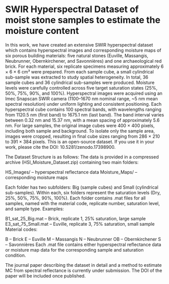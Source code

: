 # SWIR Hyperspectral Dataset of moist stone samples to estimate the moisture content 
In this work, we have created an extensive SWIR hyperspectral dataset which contains hyperspectral images and corresponding moisture maps of six porous building materials: five natural stones (Euville, Massangis, Neubrunner, Obernkirchener, and Savonnières) and one archaeological red brick. For each material, six replicate specimens measuring approximately 6 × 6 × 6 cm³ were prepared. From each sample cube, a small cylindrical sub-sample was extracted to study spatial heterogeneity. In total, 36 sample cubes and 36 cylindrical sub-samples were produced. Moisture levels were carefully controlled across five target saturation states (25%, 50%, 75%, 90%, and 100%). Hyperspectral images were acquired using an Imec Snapscan SWIR camera (1100–1670 nm nominal range, ~5 nm mean spectral resolution) under uniform lighting and consistent positioning. Each hyperspectral cube contains 100 spectral bands, with wavelengths ranging from 1120.5 nm (first band) to 1675.1 nm (last band). The band interval varies between 0.32 nm and 15.37 nm, with a mean spacing of approximately 5.6 nm. For large samples, the original image cubes were 400 × 400 pixels, including both sample and background. To isolate only the sample area, images were cropped, resulting in final cube sizes ranging from 286 × 210 to 391 × 384 pixels.
This is an open-source dataset. If you use it in your work, please cite the DOI: 10.5281/zenodo.17398900. 

The Dataset Structure is as follows:
The data is provided in a compressed archive (HSI_Moisture_Dataset.zip) containing two main folders:

HS_Images/ – hyperspectral reflectance data
Moisture_Maps/ – corresponding moisture maps

Each folder has two subfolders: Big (sample cubes) and Small (cylindrical sub-samples). Within each, six folders represent the saturation levels (Dry, 25%, 50%, 75%, 90%, 100%). Each folder contains .mat files for all samples, named with the material code, replicate number, saturation level, and sample type. Examples:

B1_sat_25_Big.mat – Brick, replicate 1, 25% saturation, large sample
E3_sat_75_Small.mat – Euville, replicate 3, 75% saturation, small sample
Material codes:

B – Brick
E – Euville
M – Massangis
N – Neubrunner
OB – Obernkirchener
S – Savonnières
Each .mat file contains either hyperspectral reflectance data or moisture map data for the corresponding sample and saturation condition.

The journal paper describing the dataset in detail and a method to estimate MC from spectral reflectance is currently under submission. The DOI of the paper will be included once published.
